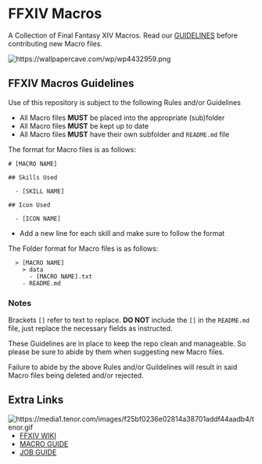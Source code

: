 
# FFXIV Macros
A Collection of Final Fantasy XIV Macros. Read our [GUIDELINES](https://github.com/phantomdev-github/FFXIV-Macros/blob/master/GUIDELINES.md) before contributing new Macro files.

<img src="https://wallpapercave.com/wp/wp4432959.png" alt="https://wallpapercave.com/wp/wp4432959.png">


## FFXIV Macros Guidelines
Use of this repository is subject to the following Rules and/or Guidelines

 - All Macro files **MUST** be placed into the appropriate (sub)folder
 - All Macro files **MUST** be kept up to date
 - All Macro files **MUST** have their own subfolder and `README.md` file


The format for Macro files is as follows:

```
# [MACRO NAME]
   
## Skills Used
   
  - [SKILL NAME]
  
## Icon Used

  - [ICON NAME]
```
 - Add a new line for each skill and make sure to follow the format

The Folder format for Macro files is as follows:

```
  > [MACRO NAME]
    > data
      - [MACRO NAME].txt
    - README.md
```
### Notes

 Brackets `[]` refer to text to replace. **DO NOT** include the `[]` in the `README.md` file, just replace the necessary fields as instructed.

These Guidelines are in place to keep the repo clean and manageable. So please be sure to abide by them when suggesting new Macro files.

Failure to abide by the above Rules and/or Guildelines will result in said Macro files being deleted and/or rejected.


## Extra Links

<img align="right" src="https://media1.tenor.com/images/f25bf0236e02814a38701addf44aadb4/tenor.gif" alt="https://media1.tenor.com/images/f25bf0236e02814a38701addf44aadb4/tenor.gif">

- [FFXIV WIKI](https://en.wikipedia.org/wiki/Final_Fantasy_XIV/)
- [MACRO GUIDE](https://ffxiv.consolegameswiki.com/wiki/Macro/)
- [JOB GUIDE](https://eu.finalfantasyxiv.com/jobguide/battle/)
